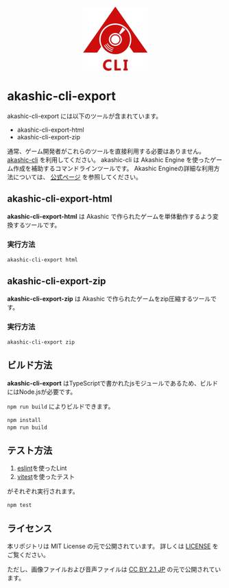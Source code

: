 <p align="center">
<img src="https://github.com/akashic-games/akashic-cli/blob/main/img/akashic-cli.png"/>
</p>

# akashic-cli-export
akashic-cli-export には以下のツールが含まれています。
* akashic-cli-export-html
* akashic-cli-export-zip

通常、ゲーム開発者がこれらのツールを直接利用する必要はありません。
[akashic-cli](https://github.com/akashic-games/akashic-cli) を利用してください。
akashic-cli は Akashic Engine を使ったゲーム作成を補助するコマンドラインツールです。
Akashic Engineの詳細な利用方法については、 [公式ページ](https://akashic-games.github.io/) を参照してください。

## akashic-cli-export-html
**akashic-cli-export-html** は Akashic で作られたゲームを単体動作するよう変換するツールです。

### 実行方法

```sh
akashic-cli-export html
```

## akashic-cli-export-zip
**akashic-cli-export-zip** は  Akashic で作られたゲームをzip圧縮するツールです。

### 実行方法

```sh
akashic-cli-export zip
```

## ビルド方法

**akashic-cli-export** はTypeScriptで書かれたjsモジュールであるため、ビルドにはNode.jsが必要です。

`npm run build` によりビルドできます。

```sh
npm install
npm run build
```

## テスト方法

1. [eslint](https://eslint.org/ "eslint")を使ったLint
2. [vitest](https://vitest.dev/ "vitest")を使ったテスト

がそれぞれ実行されます。

```sh
npm test
```

## ライセンス
本リポジトリは MIT License の元で公開されています。
詳しくは [LICENSE](https://github.com/akashic-games/akashic-cli/blob/main/LICENSE) をご覧ください。

ただし、画像ファイルおよび音声ファイルは
[CC BY 2.1 JP](https://creativecommons.org/licenses/by/2.1/jp/) の元で公開されています。
